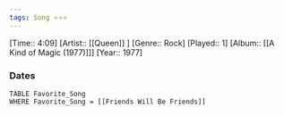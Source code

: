 ```yaml
---
tags: Song ⭐⭐⭐ 
---
```

[Time:: 4:09]
[Artist:: [[Queen]] ]
[Genre:: Rock]
[Played:: 1]
[Album:: [[A Kind of Magic (1977)]]]
[Year:: 1977]
### Dates
````dataview
TABLE Favorite_Song
WHERE Favorite_Song = [[Friends Will Be Friends]]
````